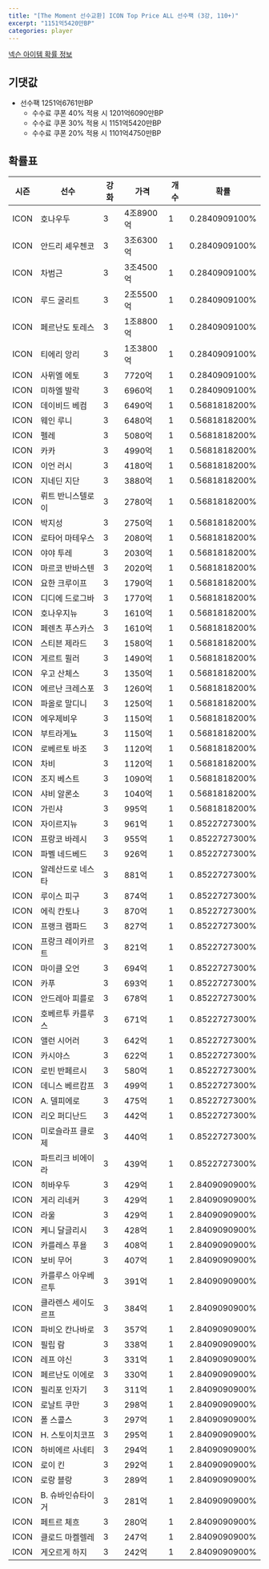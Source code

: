 ```yaml
---
title: "[The Moment 선수교환] ICON Top Price ALL 선수팩 (3강, 110+)"
excerpt: "1151억5420만BP"
categories: player
---
```

[넥슨 아이템 확률 정보](http://iteminfo.nexon.com/probability/fo4?sn=6715)

## 기댓값
  - 선수팩 1251억6761만BP
    - 수수료 쿠폰 40% 적용 시 1201억6090만BP
    - 수수료 쿠폰 30% 적용 시 1151억5420만BP
    - 수수료 쿠폰 20% 적용 시 1101억4750만BP


## 확률표

|시즌|선수|강화|가격|개수|확률|
|---|---|---|---|---|---|
|ICON|호나우두|3|4조8900억|1|0.2840909100%|
|ICON|안드리 셰우첸코|3|3조6300억|1|0.2840909100%|
|ICON|차범근|3|3조4500억|1|0.2840909100%|
|ICON|루드 굴리트|3|2조5500억|1|0.2840909100%|
|ICON|페르난도 토레스|3|1조8800억|1|0.2840909100%|
|ICON|티에리 앙리|3|1조3800억|1|0.2840909100%|
|ICON|사뮈엘 에토|3|7720억|1|0.2840909100%|
|ICON|미하엘 발락|3|6960억|1|0.2840909100%|
|ICON|데이비드 베컴|3|6490억|1|0.5681818200%|
|ICON|웨인 루니|3|6480억|1|0.5681818200%|
|ICON|펠레|3|5080억|1|0.5681818200%|
|ICON|카카|3|4990억|1|0.5681818200%|
|ICON|이언 러시|3|4180억|1|0.5681818200%|
|ICON|지네딘 지단|3|3880억|1|0.5681818200%|
|ICON|뤼트 반니스텔로이|3|2780억|1|0.5681818200%|
|ICON|박지성|3|2750억|1|0.5681818200%|
|ICON|로타어 마테우스|3|2080억|1|0.5681818200%|
|ICON|야야 투레|3|2030억|1|0.5681818200%|
|ICON|마르코 반바스텐|3|2020억|1|0.5681818200%|
|ICON|요한 크루이프|3|1790억|1|0.5681818200%|
|ICON|디디에 드로그바|3|1770억|1|0.5681818200%|
|ICON|호나우지뉴|3|1610억|1|0.5681818200%|
|ICON|페렌츠 푸스카스|3|1610억|1|0.5681818200%|
|ICON|스티븐 제라드|3|1580억|1|0.5681818200%|
|ICON|게르트 뮐러|3|1490억|1|0.5681818200%|
|ICON|우고 산체스|3|1350억|1|0.5681818200%|
|ICON|에르난 크레스포|3|1260억|1|0.5681818200%|
|ICON|파올로 말디니|3|1250억|1|0.5681818200%|
|ICON|에우제비우|3|1150억|1|0.5681818200%|
|ICON|부트라게뇨|3|1150억|1|0.5681818200%|
|ICON|로베르토 바조|3|1120억|1|0.5681818200%|
|ICON|차비|3|1120억|1|0.5681818200%|
|ICON|조지 베스트|3|1090억|1|0.5681818200%|
|ICON|샤비 알론소|3|1040억|1|0.5681818200%|
|ICON|가린샤|3|995억|1|0.5681818200%|
|ICON|자이르지뉴|3|961억|1|0.8522727300%|
|ICON|프랑코 바레시|3|955억|1|0.8522727300%|
|ICON|파벨 네드베드|3|926억|1|0.8522727300%|
|ICON|알레산드로 네스타|3|881억|1|0.8522727300%|
|ICON|루이스 피구|3|874억|1|0.8522727300%|
|ICON|에릭 칸토나|3|870억|1|0.8522727300%|
|ICON|프랭크 램파드|3|827억|1|0.8522727300%|
|ICON|프랑크 레이카르트|3|821억|1|0.8522727300%|
|ICON|마이클 오언|3|694억|1|0.8522727300%|
|ICON|카푸|3|693억|1|0.8522727300%|
|ICON|안드레아 피를로|3|678억|1|0.8522727300%|
|ICON|호베르투 카를루스|3|671억|1|0.8522727300%|
|ICON|앨런 시어러|3|642억|1|0.8522727300%|
|ICON|카시야스|3|622억|1|0.8522727300%|
|ICON|로빈 반페르시|3|580억|1|0.8522727300%|
|ICON|데니스 베르캄프|3|499억|1|0.8522727300%|
|ICON|A. 델피에로|3|475억|1|0.8522727300%|
|ICON|리오 퍼디난드|3|442억|1|0.8522727300%|
|ICON|미로슬라프 클로제|3|440억|1|0.8522727300%|
|ICON|파트리크 비에이라|3|439억|1|0.8522727300%|
|ICON|히바우두|3|429억|1|2.8409090900%|
|ICON|게리 리네커|3|429억|1|2.8409090900%|
|ICON|라울|3|429억|1|2.8409090900%|
|ICON|케니 달글리시|3|428억|1|2.8409090900%|
|ICON|카를레스 푸욜|3|408억|1|2.8409090900%|
|ICON|보비 무어|3|407억|1|2.8409090900%|
|ICON|카를루스 아우베르투|3|391억|1|2.8409090900%|
|ICON|클라렌스 세이도르프|3|384억|1|2.8409090900%|
|ICON|파비오 칸나바로|3|357억|1|2.8409090900%|
|ICON|필립 람|3|338억|1|2.8409090900%|
|ICON|레프 야신|3|331억|1|2.8409090900%|
|ICON|페르난도 이에로|3|330억|1|2.8409090900%|
|ICON|필리포 인자기|3|311억|1|2.8409090900%|
|ICON|로날트 쿠만|3|298억|1|2.8409090900%|
|ICON|폴 스콜스|3|297억|1|2.8409090900%|
|ICON|H. 스토이치코프|3|295억|1|2.8409090900%|
|ICON|하비에르 사네티|3|294억|1|2.8409090900%|
|ICON|로이 킨|3|292억|1|2.8409090900%|
|ICON|로랑 블랑|3|289억|1|2.8409090900%|
|ICON|B. 슈바인슈타이거|3|281억|1|2.8409090900%|
|ICON|페트르 체흐|3|280억|1|2.8409090900%|
|ICON|클로드 마켈렐레|3|247억|1|2.8409090900%|
|ICON|게오르게 하지|3|242억|1|2.8409090900%|
